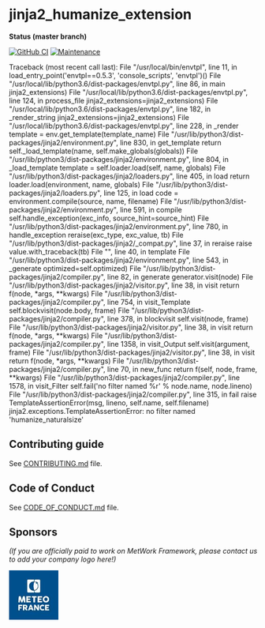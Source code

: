 # jinja2_humanize_extension

[//]: # (automatically generated from https://github.com/metwork-framework/github_organization_management/blob/master/common_files/README.md)

**Status (master branch)**



[![GitHub CI](https://github.com/metwork-framework/jinja2_humanize_extension/workflows/CI/badge.svg?branch=master)](https://github.com/metwork-framework/jinja2_humanize_extension/actions?query=workflow%3ACI&branch=master)
[![Maintenance](https://raw.githubusercontent.com/metwork-framework/resources/master/badges/maintained.svg)](https://github.com/metwork-framework/resources/blob/master/badges/maintained.svg)




Traceback (most recent call last):
  File "/usr/local/bin/envtpl", line 11, in <module>
    load_entry_point('envtpl==0.5.3', 'console_scripts', 'envtpl')()
  File "/usr/local/lib/python3.6/dist-packages/envtpl.py", line 86, in main
    jinja2_extensions)
  File "/usr/local/lib/python3.6/dist-packages/envtpl.py", line 124, in process_file
    jinja2_extensions=jinja2_extensions)
  File "/usr/local/lib/python3.6/dist-packages/envtpl.py", line 182, in _render_string
    jinja2_extensions=jinja2_extensions)
  File "/usr/local/lib/python3.6/dist-packages/envtpl.py", line 228, in _render
    template = env.get_template(template_name)
  File "/usr/lib/python3/dist-packages/jinja2/environment.py", line 830, in get_template
    return self._load_template(name, self.make_globals(globals))
  File "/usr/lib/python3/dist-packages/jinja2/environment.py", line 804, in _load_template
    template = self.loader.load(self, name, globals)
  File "/usr/lib/python3/dist-packages/jinja2/loaders.py", line 405, in load
    return loader.load(environment, name, globals)
  File "/usr/lib/python3/dist-packages/jinja2/loaders.py", line 125, in load
    code = environment.compile(source, name, filename)
  File "/usr/lib/python3/dist-packages/jinja2/environment.py", line 591, in compile
    self.handle_exception(exc_info, source_hint=source_hint)
  File "/usr/lib/python3/dist-packages/jinja2/environment.py", line 780, in handle_exception
    reraise(exc_type, exc_value, tb)
  File "/usr/lib/python3/dist-packages/jinja2/_compat.py", line 37, in reraise
    raise value.with_traceback(tb)
  File "<unknown>", line 40, in template
  File "/usr/lib/python3/dist-packages/jinja2/environment.py", line 543, in _generate
    optimized=self.optimized)
  File "/usr/lib/python3/dist-packages/jinja2/compiler.py", line 82, in generate
    generator.visit(node)
  File "/usr/lib/python3/dist-packages/jinja2/visitor.py", line 38, in visit
    return f(node, *args, **kwargs)
  File "/usr/lib/python3/dist-packages/jinja2/compiler.py", line 754, in visit_Template
    self.blockvisit(node.body, frame)
  File "/usr/lib/python3/dist-packages/jinja2/compiler.py", line 378, in blockvisit
    self.visit(node, frame)
  File "/usr/lib/python3/dist-packages/jinja2/visitor.py", line 38, in visit
    return f(node, *args, **kwargs)
  File "/usr/lib/python3/dist-packages/jinja2/compiler.py", line 1358, in visit_Output
    self.visit(argument, frame)
  File "/usr/lib/python3/dist-packages/jinja2/visitor.py", line 38, in visit
    return f(node, *args, **kwargs)
  File "/usr/lib/python3/dist-packages/jinja2/compiler.py", line 70, in new_func
    return f(self, node, frame, **kwargs)
  File "/usr/lib/python3/dist-packages/jinja2/compiler.py", line 1578, in visit_Filter
    self.fail('no filter named %r' % node.name, node.lineno)
  File "/usr/lib/python3/dist-packages/jinja2/compiler.py", line 315, in fail
    raise TemplateAssertionError(msg, lineno, self.name, self.filename)
jinja2.exceptions.TemplateAssertionError: no filter named 'humanize_naturalsize'






## Contributing guide

See [CONTRIBUTING.md](CONTRIBUTING.md) file.



## Code of Conduct

See [CODE_OF_CONDUCT.md](CODE_OF_CONDUCT.md) file.



## Sponsors

*(If you are officially paid to work on MetWork Framework, please contact us to add your company logo here!)*

[![logo](https://raw.githubusercontent.com/metwork-framework/resources/master/sponsors/meteofrance-small.jpeg)](http://www.meteofrance.com)
